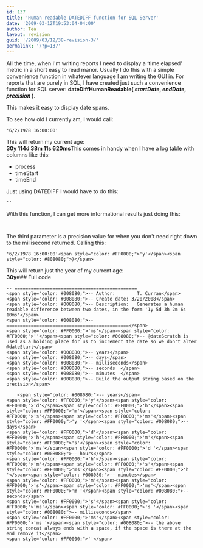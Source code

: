 ```yaml
---
id: 137
title: 'Human readable DATEDIFF function for SQL Server'
date: '2009-03-12T19:53:04-04:00'
author: Tea
layout: revision
guid: '/2009/03/12/38-revision-3/'
permalink: '/?p=137'
---
```


All the time, when I'm writing reports I need to display a ‘time elapsed' metric in a short easy to read manor. Usually I do this with a simple convenience function in whatever language I am writing the GUI in. For reports that are purely in SQL, I have created just such a convenience function for SQL server: **dateDiffHumanReadable( *startDate*, *endDate*, *precision* )**.

This makes it easy to display date spans.

To see how old I currently am, I would call:

```tsql
'6/2/1978 16:00:00'
```

  
This will return my current age:  
**30y 114d 38m 11s 620ms**This comes in handy when I have a log table with columns like this:

- process
- timeStart
- timeEnd

Just using DATEDIFF I would have to do this:

```tsql
''
```

With this function, I can get more informational results just doing this:

```tsql
 
```

The third parameter is a precision value for when you don't need right down to the millisecond returned. Calling this:

```tsql
'6/2/1978 16:00:00'<span style="color: #FF0000;">'y'</span><span style="color: #808080;">)</span>
```

  
This will return just the year of my current age:  
**30y**### Full code

```tsql
-- =============================================
<span style="color: #008080;">-- Author:		T. Curran</span>
<span style="color: #008080;">-- Create date: 3/20/2008</span>
<span style="color: #008080;">-- Description:	Generates a human readable difference between two dates, in the form '1y 5d 3h 2m 6s 10ms'</span>
<span style="color: #008080;">-- =============================================</span>
<span style="color: #FF0000;">'ms'</span><span style="color: #FF0000;">''</span><span style="color: #008080;">-- @dateScratch is used as a holding place for us to increment the date so we don't alter @dateStart</span>
<span style="color: #008080;">-- years</span>
<span style="color: #008080;">-- days</span>
<span style="color: #008080;">-- milliseconds</span>
<span style="color: #008080;">-- seconds  </span>
<span style="color: #008080;">-- minutes  </span>
<span style="color: #008080;">-- Build the output string based on the precision</span>
 
	<span style="color: #008080;">-- years</span>
<span style="color: #FF0000;">'y'</span><span style="color: #FF0000;">'d'</span><span style="color: #FF0000;">'h'</span><span style="color: #FF0000;">'m'</span><span style="color: #FF0000;">'s'</span><span style="color: #FF0000;">'ms'</span><span style="color: #FF0000;">'y '</span><span style="color: #008080;">-- days</span>
<span style="color: #FF0000;">'d'</span><span style="color: #FF0000;">'h'</span><span style="color: #FF0000;">'m'</span><span style="color: #FF0000;">'s'</span><span style="color: #FF0000;">'ms'</span><span style="color: #FF0000;">'d '</span><span style="color: #008080;">-- hours</span>
<span style="color: #FF0000;">'h'</span><span style="color: #FF0000;">'m'</span><span style="color: #FF0000;">'s'</span><span style="color: #FF0000;">'ms'</span><span style="color: #FF0000;">'h '</span><span style="color: #008080;">-- minutes</span>
<span style="color: #FF0000;">'m'</span><span style="color: #FF0000;">'s'</span><span style="color: #FF0000;">'ms'</span><span style="color: #FF0000;">'m '</span><span style="color: #008080;">-- seconds</span>
<span style="color: #FF0000;">'s'</span><span style="color: #FF0000;">'ms'</span><span style="color: #FF0000;">'s '</span><span style="color: #008080;">-- milliseconds</span>
<span style="color: #FF0000;">'ms'</span><span style="color: #FF0000;">'ms '</span><span style="color: #008080;">-- the above string concat always ends with a space, if the space is there at the end remove it</span>
<span style="color: #FF0000;">''</span>
```